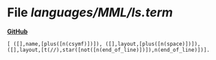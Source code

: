 # File _languages/MML/ls.term_
**[GitHub](https://github.com/softlang/yas/blob/master/languages/MML/ls.term)**
```
[ ([],name,[plus([n(csymf)])]), ([],layout,[plus([n(space)])]), ([],layout,[t(//),star([not([n(end_of_line)])]),n(end_of_line)])].
```
